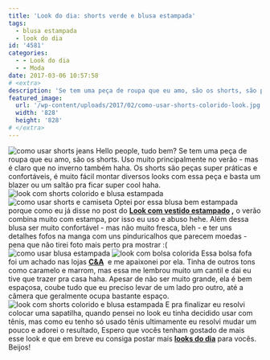 ```yaml
---
title: 'Look do dia: shorts verde e blusa estampada'
tags:
  - blusa estampada
  - look do dia
id: '4581'
categories:
  - - Look do dia
  - - Moda
date: 2017-03-06 10:57:58
# <extra>
description: 'Se tem uma peça de roupa que eu amo, são os shorts, são peças super práticas e confortáveis, é muito fácil montar diversos looks e basta um blazer pra ficar'
featured_image: 
  url: '/wp-content/uploads/2017/02/como-usar-shorts-colorido-look.jpg'
  width: '828'
  height: '828'
# </extra>
---
```


![como usar shorts jeans](/wp-content/uploads/2017/02/look-shorts-verde-e-blusa-estampada.jpg) Hello people, tudo bem? Se tem uma peça de roupa que eu amo, são os shorts. Uso muito principalmente no verão - mas é claro que no inverno também haha. Os shorts são peças super práticas e confortáveis, é muito fácil montar diversos looks com essa peça e basta um blazer ou um saltão pra ficar super cool haha. ![look com shorts colorido e blusa estampada](/wp-content/uploads/2017/02/como-usar-shorts-colorido-look.jpg) ![como usar shorts e camiseta](/wp-content/uploads/2017/02/look-do-dia-shorts-verde-e-camiseta-estampada.jpg) Optei por essa blusa bem estampada porque como eu já disse no post do **[Look com vestido estampado](http://natalia.blog.br/look-dia-vestido-com-estampa-floral/) ,** o verão combina muito com estampa, por isso eu uso e abuso hehe. Além dessa blusa ser muito confortável - mas não muito fresca, bleh - e ter uns detalhes fofos na manga com uns pinduricalhos que parecem moedas - pena que não tirei foto mais perto pra mostrar :( ![como usar blusa estampada ](/wp-content/uploads/2017/02/look-com-shorts-verde-e-blusa-estampada-como-usar.jpg) ![look com bolsa colorida](/wp-content/uploads/2017/02/como-usar-bolsa-verde.jpg) Essa bolsa fofa foi um achado nas lojas [**C&A**](http://www.cea.com.br/)  e me apaixonei por ela. Tinha de outros tons como caramelo e marrom, mas essa me lembrou muito um cantil e dai eu tive que trazer pra casa haha. Apesar de não ser muito grande, ela é bem espaçosa, coube tudo que eu preciso levar de um lado pro outro, até a câmera que geralmente ocupa bastante espaço. ![look com shorts colorido e blusa estampada ](/wp-content/uploads/2017/02/como-usar-roupa-estampada.jpg) E pra finalizar eu resolvi colocar uma sapatilha, quando pensei no look eu tinha decidido usar com tênis, mas como eu tenho só usado tênis ultimamente eu resolvi mudar um pouco e adorei o resultado, Espero que vocês tenham gostado de mais esse look e que em breve eu consiga postar mais [**looks do dia**](http://natalia.blog.br/look-do-dia/) para vocês. Beijos!
